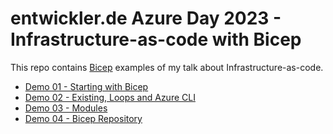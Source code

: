 # entwickler.de Azure Day 2023 - Infrastructure-as-code with Bicep

This repo contains [Bicep](https://github.com/azure/bicep) examples of my talk about Infrastructure-as-code.

- [Demo 01 - Starting with Bicep](demo01-starting-with-bicep/README.md)
- [Demo 02 - Existing, Loops and Azure CLI](demo02-existing-loops-and-azcli/README.md)
- [Demo 03 - Modules](demo03-modules/README.md)
- [Demo 04 - Bicep Repository](demo04-bicep-repository/README.md)
